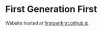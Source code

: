 # First Generation First
Website hosted at [firstgenfirst.github.io](https://firstgenfirst.github.io).
